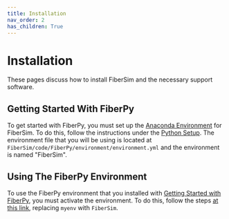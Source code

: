 ```yaml
---
title: Installation
nav_order: 2
has_children: True
---
```


# Installation

These pages discuss how to install FiberSim and the necessary support software.

## Getting Started With FiberPy

To get started with FiberPy, you must set up the [Anaconda Environment](http://campbell-muscle-lab.github.io/howtos_Python/pages/anaconda/anaconda.html) for FiberSim. To do this, follow the instructions under the [Python Setup](python_setup/python_setup.md). The environment file that you will be using is located at `FiberSim/code/FiberPy/environment/environment.yml` and the environment is named "FiberSim".

## Using The FiberPy Environment

To use the FiberPy environment that you installed with [Getting Started with FiberPy](#getting-started-with-fiberpy), you must activate the environment. To do this, follow the steps [at this link](http://localhost:4000/pages/anaconda/anaconda.html#executing-python-py-files), replacing `myenv` with `FiberSim`.
